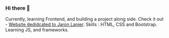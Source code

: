 ### Hi there 👋

Currently, learning Frontend, and building a project along side. Check it out - [Website dedidcated to Jaron Lanier](https://n4i9kita.github.io/jaron_lanier/).
Skills : HTML, CSS and Bootstrap. Learning JS, and frameworks.

<!--  https://carbon.now.sh/ : used this website to develop code-styled readme -->
<!-- ![](nikita.png) -->
